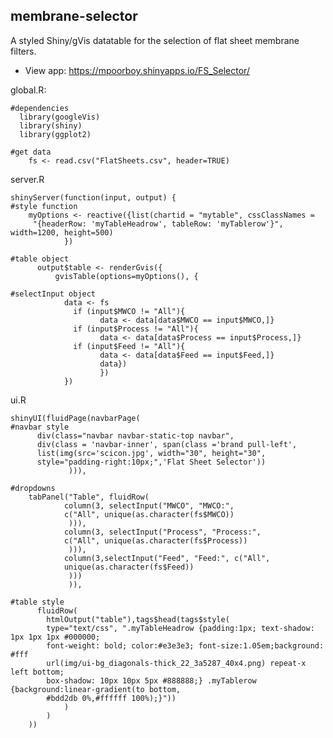 membrane-selector
------------------

A styled Shiny/gVis datatable for the selection of flat sheet membrane filters.

* View app: https://mpoorboy.shinyapps.io/FS_Selector/

global.R:

    #dependencies
      library(googleVis)
      library(shiny)
      library(ggplot2)
      
    #get data
        fs <- read.csv("FlatSheets.csv", header=TRUE)

server.R

    shinyServer(function(input, output) {
    #style function
        myOptions <- reactive({list(chartid = "mytable", cssClassNames = 
         "{headerRow: 'myTableHeadrow', tableRow: 'myTablerow'}", width=1200, height=500)
                })
                
    #table object
          output$table <- renderGvis({  
              gvisTable(options=myOptions(), {
              
    #selectInput object
                data <- fs
                  if (input$MWCO != "All"){
                        data <- data[data$MWCO == input$MWCO,]}
                  if (input$Process != "All"){
                        data <- data[data$Process == input$Process,]}
                  if (input$Feed != "All"){
                        data <- data[data$Feed == input$Feed,]}
                        data})
                        })
                })

ui.R

    shinyUI(fluidPage(navbarPage(
    #navbar style
          div(class="navbar navbar-static-top navbar", 
          div(class = 'navbar-inner', span(class ='brand pull-left',
          list(img(src='scicon.jpg', width="30", height="30", 
          style="padding-right:10px;",'Flat Sheet Selector'))
                 ))),
                 
    #dropdowns
        tabPanel("Table", fluidRow(
                column(3, selectInput("MWCO", "MWCO:",
                c("All", unique(as.character(fs$MWCO))
                 ))),
                column(3, selectInput("Process", "Process:",
                c("All", unique(as.character(fs$Process))
                 ))),
                column(3,selectInput("Feed", "Feed:", c("All",
                unique(as.character(fs$Feed))
                 )))
                 )),
                 
    #table style
          fluidRow(
            htmlOutput("table"),tags$head(tags$style(
            type="text/css", ".myTableHeadrow {padding:1px; text-shadow: 1px 1px 1px #000000;
            font-weight: bold; color:#e3e3e3; font-size:1.05em;background: #fff
            url(img/ui-bg_diagonals-thick_22_3a5287_40x4.png) repeat-x left bottom;
            box-shadow: 10px 10px 5px #888888;} .myTablerow {background:linear-gradient(to bottom,
            #bdd2db 0%,#ffffff 100%);}"))
                )
            )
        ))
